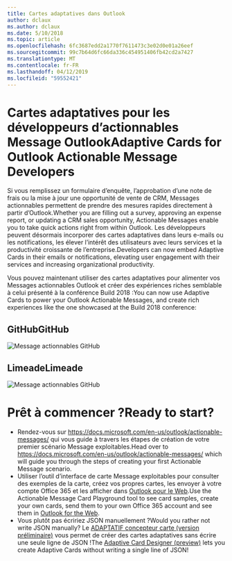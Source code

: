 ```yaml
---
title: Cartes adaptatives dans Outlook
author: dclaux
ms.author: dclaux
ms.date: 5/10/2018
ms.topic: article
ms.openlocfilehash: 6fc3687edd2a1770f7611473c3e02d0e01a26eef
ms.sourcegitcommit: 99c7b64d6fc66da336c454951406fb42cd2a7427
ms.translationtype: MT
ms.contentlocale: fr-FR
ms.lasthandoff: 04/12/2019
ms.locfileid: "59552421"
---
```

# <a name="adaptive-cards-for-outlook-actionable-message-developers"></a><span data-ttu-id="e0998-102">Cartes adaptatives pour les développeurs d’actionnables Message Outlook</span><span class="sxs-lookup"><span data-stu-id="e0998-102">Adaptive Cards for Outlook Actionable Message Developers</span></span>

<span data-ttu-id="e0998-103">Si vous remplissez un formulaire d’enquête, l’approbation d’une note de frais ou la mise à jour une opportunité de vente de CRM, Messages actionnables permettent de prendre des mesures rapides directement à partir d’Outlook.</span><span class="sxs-lookup"><span data-stu-id="e0998-103">Whether you are filling out a survey, approving an expense report, or updating a CRM sales opportunity, Actionable Messages enable you to take quick actions right from within Outlook.</span></span> <span data-ttu-id="e0998-104">Les développeurs peuvent désormais incorporer des cartes adaptatives dans leurs e-mails ou les notifications, les élever l’intérêt des utilisateurs avec leurs services et la productivité croissante de l’entreprise.</span><span class="sxs-lookup"><span data-stu-id="e0998-104">Developers can now embed Adaptive Cards in their emails or notifications, elevating user engagement with their services and increasing organizational productivity.</span></span>

<span data-ttu-id="e0998-105">Vous pouvez maintenant utiliser des cartes adaptatives pour alimenter vos Messages actionnables Outlook et créer des expériences riches semblable à celui présenté à la conférence Build 2018 :</span><span class="sxs-lookup"><span data-stu-id="e0998-105">You can now use Adaptive Cards to power your Outlook Actionable Messages, and create rich experiences like the one showcased at the Build 2018 conference:</span></span>

## <a name="github"></a><span data-ttu-id="e0998-106">GitHub</span><span class="sxs-lookup"><span data-stu-id="e0998-106">GitHub</span></span>
![Message actionnables GitHub](media/outlook/GitHub.png)

## <a name="limeade"></a><span data-ttu-id="e0998-108">Limeade</span><span class="sxs-lookup"><span data-stu-id="e0998-108">Limeade</span></span>
![Message actionnables GitHub](media/outlook/Limeade.jpg)


# <a name="ready-to-start"></a><span data-ttu-id="e0998-110">Prêt à commencer ?</span><span class="sxs-lookup"><span data-stu-id="e0998-110">Ready to start?</span></span>

- <span data-ttu-id="e0998-111">Rendez-vous sur https://docs.microsoft.com/en-us/outlook/actionable-messages/ qui vous guide à travers les étapes de création de votre premier scénario Message exploitables.</span><span class="sxs-lookup"><span data-stu-id="e0998-111">Head over to https://docs.microsoft.com/en-us/outlook/actionable-messages/ which will guide you through the steps of creating your first Actionable Message scenario.</span></span>
- <span data-ttu-id="e0998-112">Utiliser l’outil d’interface de carte Message exploitables pour consulter des exemples de la carte, créez vos propres cartes, les envoyer à votre compte Office 365 et les afficher dans [Outlook pour le Web](https://outlook.office.com).</span><span class="sxs-lookup"><span data-stu-id="e0998-112">Use the Actionable Message Card Playground tool to see card samples, create your own cards, send them to your own Office 365 account and see them in [Outlook for the Web](https://outlook.office.com).</span></span>
- <span data-ttu-id="e0998-113">Vous plutôt pas écririez JSON manuellement ?</span><span class="sxs-lookup"><span data-stu-id="e0998-113">Would you rather not write JSON manually?</span></span> <span data-ttu-id="e0998-114">Le [ADAPTATIF concepteur carte (version préliminaire)](https://acdesignerbeta.azurewebsites.net) vous permet de créer des cartes adaptatives sans écrire une seule ligne de JSON !</span><span class="sxs-lookup"><span data-stu-id="e0998-114">The [Adaptive Card Designer (preview)](https://acdesignerbeta.azurewebsites.net) lets you create Adaptive Cards without writing a single line of JSON!</span></span>
